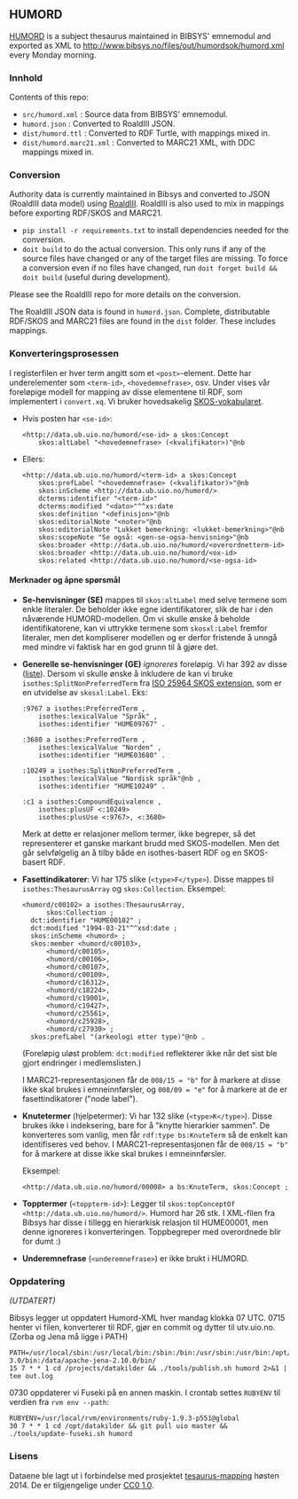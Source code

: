 ## HUMORD

[HUMORD](http://www.bibsys.no/files/out/humord/) is a subject thesaurus
maintained in BIBSYS' emnemodul and exported as XML to
<http://www.bibsys.no/files/out/humordsok/humord.xml> every Monday morning.

### Innhold

Contents of this repo:

* `src/humord.xml` : Source data from BIBSYS' emnemodul.
* `humord.json` : Converted to RoaldIII JSON.
* `dist/humord.ttl` : Converted to RDF Turtle, with mappings mixed in.
* `dist/humord.marc21.xml` : Converted to MARC21 XML, with DDC mappings mixed in.

### Conversion

Authority data is currently maintained in Bibsys and converted to
JSON (RoaldIII data model) using [RoaldIII](https://github.com/realfagstermer/roald).
RoaldIII is also used to mix in mappings before exporting
RDF/SKOS and MARC21.

* `pip install -r requirements.txt` to install dependencies needed for the conversion.
* `doit build` to do the actual conversion. This only runs if any of the source files
have changed or any of the target files are missing. To force a conversion even if no
files have changed, run `doit forget build && doit build` (useful during development).

Please see the RoaldIII repo for more details on the conversion.

The RoaldIII JSON data is found in `humord.json`.
Complete, distributable RDF/SKOS and MARC21 files are found in the
`dist` folder. These includes mappings.

### Konverteringsprosessen

I registerfilen er hver term angitt som et `<post>`-element. Dette har
underelementer som `<term-id>`, `<hovedemnefrase>`, osv. Under vises
vår foreløpige modell for mapping av disse elementene til RDF, som
implementert i `convert.xq`. Vi bruker hovedsakelig
[SKOS-vokabularet](http://www.w3.org/2004/02/skos/core.html).


- Hvis posten har `<se-id>`:
  ```turtle
  <http://data.ub.uio.no/humord/<se-id> a skos:Concept
      skos:altLabel "<hovedemnefrase> (<kvalifikator>)"@nb
  ```

- Ellers:
  ```turtle
  <http://data.ub.uio.no/humord/<term-id> a skos:Concept
      skos:prefLabel "<hovedemnefrase> (<kvalifikator)>"@nb
      skos:inScheme <http://data.ub.uio.no/humord/>
      dcterms:identifier "<term-id>"
      dcterms:modified "<dato>"^^xs:date
      skos:definition "<definisjon>"@nb
      skos:editorialNote "<noter>"@nb
      skos:editorialNote "Lukket bemerkning: <lukket-bemerkning>"@nb
      skos:scopeNote "Se også: <gen-se-ogsa-henvisning>"@nb
      skos:broader <http://data.ub.uio.no/humord/<overordnetterm-id>
      skos:broader <http://data.ub.uio.no/humord/<ox-id>
      skos:related <http://data.ub.uio.no/humord/<se-ogsa-id>
  ```



#### Merknader og åpne spørsmål

* **Se-henvisninger (SE)** mappes til `skos:altLabel` med selve termene som enkle
  literaler. De beholder ikke egne identifikatorer, slik de har i den nåværende
  HUMORD-modellen. Om vi skulle ønske å beholde identifikatorene, kan vi
  uttrykke termene som `skosxl:Label` fremfor literaler, men det kompliserer
  modellen og er derfor fristende å unngå med mindre vi faktisk har en god
  grunn til å gjøre det.

* **Generelle se-henvisninger (GE)** *ignoreres* foreløpig. Vi har 392 av disse
  ([liste](https://gist.github.com/danmichaelo/bb9c23fe266da8850d90)).
  Dersom vi skulle ønske å inkludere de kan vi bruke
  `isothes:SplitNonPreferredTerm` fra [ISO 25964 SKOS extension](http://lov.okfn.org/dataset/lov/details/vocabulary_iso-thes.html),
  som er en utvidelse av `skosxl:Label`. Eks:

  ```turtle
  :9767 a isothes:PreferredTerm ,
      isothes:lexicalValue "Språk" ,
      isothes:identifier "HUME09767" .

  :3680 a isothes:PreferredTerm ,
      isothes:lexicalValue "Norden" ,
      isothes:identifier "HUME03680" .

  :10249 a isothes:SplitNonPreferredTerm ,
      isothes:lexicalValue "Nordisk språk"@nb ,
      isothes:identifier "HUME10249" .

  :c1 a isothes:CompoundEquivalence ,
      isothes:plusUF <:10249>
      isothes:plusUse <:9767>, <:3680>
  ```
  Merk at dette er relasjoner mellom termer, ikke begreper, så det representerer
  et ganske markant brudd med SKOS-modellen. Men det går selvfølgelig an å tilby
  både en isothes-basert RDF og en SKOS-basert RDF.

* **Fasettindikatorer**: Vi har 175 slike (`<type>F</type>`). Disse mappes til `isothes:ThesaurusArray` og `skos:Collection`.
  Eksempel:

  ```turtle
  <humord/c00102> a isothes:ThesaurusArray,
        skos:Collection ;
    dct:identifier "HUME00102" ;
    dct:modified "1994-03-21"^^xsd:date ;
    skos:inScheme <humord> ;
    skos:member <humord/c00103>,
        <humord/c00105>,
        <humord/c00106>,
        <humord/c00107>,
        <humord/c00109>,
        <humord/c16312>,
        <humord/c18224>,
        <humord/c19001>,
        <humord/c19427>,
        <humord/c25561>,
        <humord/c25928>,
        <humord/c27930> ;
    skos:prefLabel "(arkeologi etter type)"@nb .
  ```
  (Foreløpig uløst problem: `dct:modified` reflekterer ikke når det sist ble gjort endringer i medlemslisten.)

  I MARC21-representasjonen får de `008/15 = "b"` for å markere at disse ikke skal brukes i emneinnførsler,
  og `008/09 = "e"` for å markere at de er fasettindikatorer ("node label").

* **Knutetermer** (hjelpetermer): Vi har 132 slike (`<type>K</type>`). Disse brukes ikke i indeksering, bare for å "knytte hierarkier sammen".
  De konverteres som vanlig, men får `rdf:type bs:KnuteTerm` så de enkelt kan identifiseres ved behov.
  I MARC21-representasjonen får de `008/15 = "b"` for å markere at disse ikke skal brukes i emneinnførsler.

  Eksempel:
  ```turtle
  <http://data.ub.uio.no/humord/00008> a bs:KnuteTerm, skos:Concept ;
  ```

* **Topptermer** (`<toppterm-id>`): Legger til `skos:topConceptOf <http://data.ub.uio.no/humord/>`.
 Humord har 26 stk. I XML-filen fra Bibsys har disse i tillegg en hierarkisk relasjon til HUME00001, men denne ignoreres i konverteringen. Toppbegreper med overordnede blir for dumt :)

* **Underemnefrase** (`<underemnefrase>`) er ikke brukt i HUMORD.

### Oppdatering

*(UTDATERT)*

Bibsys legger ut oppdatert Humord-XML hver mandag klokka 07 UTC.
0715 henter vi filen, konverterer til RDF, gjør en commit og dytter til utv.uio.no.
(Zorba og Jena må ligge i PATH)

    PATH=/usr/local/sbin:/usr/local/bin:/sbin:/bin:/usr/sbin:/usr/bin:/opt/zorba-3.0/bin:/data/apache-jena-2.10.0/bin/
    15 7 * * 1 cd /projects/datakilder && ./tools/publish.sh humord 2>&1 | tee out.log

0730 oppdaterer vi Fuseki på en annen maskin. I crontab settes `RUBYENV` til verdien
fra `rvm env --path`:

    RUBYENV=/usr/local/rvm/environments/ruby-1.9.3-p551@global
    30 7 * * 1 cd /opt/datakilder && git pull uio master && ./tools/update-fuseki.sh humord

### Lisens

Dataene ble lagt ut i forbindelse med prosjektet
[tesaurus-mapping](http://www.ub.uio.no/om/prosjekter/tesaurus/)
høsten 2014.
De er tilgjengelige under [CC0 1.0](//creativecommons.org/publicdomain/zero/1.0/deed.no).
